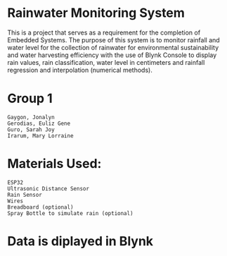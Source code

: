 # Rainwater Monitoring System
This is a project that serves as a requirement for the completion of Embedded Systems. The purpose of this system is to monitor rainfall and water level for the collection of rainwater for environmental sustainability and water harvesting efficiency with the use of Blynk Console to display rain values, rain classification, water level in centimeters and rainfall regression and interpolation (numerical methods).
# Group 1
    Gaygon, Jonalyn
    Gerodias, Euliz Gene
    Guro, Sarah Joy
    Irarum, Mary Lorraine
# Materials Used:
    ESP32
    Ultrasonic Distance Sensor
    Rain Sensor
    Wires
    Breadboard (optional)
    Spray Bottle to simulate rain (optional)
# Data is diplayed in Blynk
